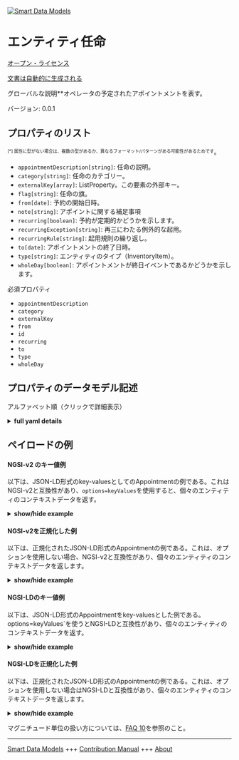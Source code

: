 <!-- 10-Header -->  
[![Smart Data Models](https://smartdatamodels.org/wp-content/uploads/2022/01/SmartDataModels_logo.png "Logo")](https://smartdatamodels.org)  
エンティティ任命  
========<!-- /10-Header -->  
<!-- 15-License -->  
[オープン・ライセンス](https://github.com/smart-data-models//dataModel.PredictiveMaintenance/blob/master/Appointment/LICENSE.md)  
[文書は自動的に生成される](https://docs.google.com/presentation/d/e/2PACX-1vTs-Ng5dIAwkg91oTTUdt8ua7woBXhPnwavZ0FxgR8BsAI_Ek3C5q97Nd94HS8KhP-r_quD4H0fgyt3/pub?start=false&loop=false&delayms=3000#slide=id.gb715ace035_0_60)  
<!-- /15-License -->  
<!-- 20-Description -->  
グローバルな説明**オペレータの予定されたアポイントメントを表す。  
バージョン: 0.0.1  
<!-- /20-Description -->  
<!-- 30-PropertiesList -->  

## プロパティのリスト  

<sup><sub>[*] 属性に型がない場合は、複数の型があるか、異なるフォーマット/パターンがある可能性があるためです</sub></sup>。  
- `appointmentDescription[string]`: 任命の説明。  - `category[string]`: 任命のカテゴリー。  - `externalKey[array]`: ListProperty。この要素の外部キー。  - `flag[string]`: 任命の旗。  - `from[date]`: 予約の開始日時。  - `note[string]`: アポイントに関する補足事項  - `recurring[boolean]`: 予約が定期的かどうかを示します。  - `recurringException[string]`: 再三にわたる例外的な起用。  - `recurringRule[string]`: 起用規則の繰り返し。  - `to[date]`: アポイントメントの終了日時。  - `type[string]`: エンティティのタイプ（InventoryItem）。  - `wholeDay[boolean]`: アポイントメントが終日イベントであるかどうかを示します。  <!-- /30-PropertiesList -->  
<!-- 35-RequiredProperties -->  
必須プロパティ  
- `appointmentDescription`  - `category`  - `externalKey`  - `from`  - `id`  - `recurring`  - `to`  - `type`  - `wholeDay`  <!-- /35-RequiredProperties -->  
<!-- 40-NotesYaml -->  
<!-- /40-NotesYaml -->  
<!-- 50-DataModelHeader -->  
## プロパティのデータモデル記述  
アルファベット順（クリックで詳細表示）  
<!-- /50-DataModelHeader -->  
<!-- 60-ModelYaml -->  
<details><summary><strong>full yaml details</strong></summary>    
```yaml  
Appointment:    
  description: Represent an scheduled appointment for the operator    
  properties:    
    appointmentDescription:    
      description: The description of the appointment.    
      type: string    
      x-ngsi:    
        type: Property    
    category:    
      description: The category of the appointment.    
      type: string    
      x-ngsi:    
        type: Property    
    externalKey:    
      description: ListProperty. The external keys for this element.    
      items:    
        description: The external key for this element.    
        type: string    
        x-ngsi:    
          type: Property    
      type: array    
    flag:    
      description: The flag for the appointment.    
      type: string    
      x-ngsi:    
        type: Property    
    from:    
      description: The start date and time of the appointment.    
      format: date    
      type: string    
      x-ngsi:    
        type: Property    
    note:    
      description: Additional notes for the appointment.    
      type: string    
      x-ngsi:    
        type: Property    
    recurring:    
      description: Indicates if the appointment is recurring.    
      type: boolean    
      x-ngsi:    
        type: Property    
    recurringException:    
      description: The recurring exception for the appointment.    
      type: string    
      x-ngsi:    
        type: Property    
    recurringRule:    
      description: The recurring rule for the appointment.    
      type: string    
      x-ngsi:    
        type: Property    
    to:    
      description: The end date and time of the appointment.    
      format: date    
      type: string    
      x-ngsi:    
        type: Property    
    type:    
      description: The type of the entity (InventoryItem).    
      type: string    
      x-ngsi:    
        type: Property    
    wholeDay:    
      description: Indicates if the appointment is a whole day event.    
      type: boolean    
      x-ngsi:    
        type: Property    
  required:    
    - id    
    - type    
    - externalKey    
    - from    
    - to    
    - wholeDay    
    - recurring    
    - category    
    - appointmentDescription    
  type: object    
  x-derived-from: ''    
  x-disclaimer: Redistribution and use in source and binary forms, with or without modification, are permitted  provided that the license conditions are met. Copyleft (c) 2025 Contributors to Smart Data Models Program    
  x-license-url: https://github.com/smart-data-models/dataModel.PredictiveMaintenance/blob/master/Appointment/LICENSE.md    
  x-model-schema: https://smart-data-models.github.io/dataModel.PredictiveMaintenance/Appointment/schema.json    
  x-model-tags: maintenance    
  x-version: 0.0.1    
```  
</details>    
<!-- /60-ModelYaml -->  
<!-- 70-MiddleNotes -->  
<!-- /70-MiddleNotes -->  
<!-- 80-Examples -->  
## ペイロードの例  
#### NGSI-v2 のキー値例  
以下は、JSON-LD形式のkey-valuesとしてのAppointmentの例である。これはNGSI-v2と互換性があり、`options=keyValues`を使用すると、個々のエンティティのコンテキストデータを返す。  
<details><summary><strong>show/hide example</strong></summary>    
```json  
{  
    "id": "https://smart-data-models.github.io/dataModel.PredictiveMaintenance/Appointment/appointment01",  
    "type": "Appointment",  
    "externalKey": [  
        "F105024",  
        "0000000000 970"  
    ],  
    "from": "2024-08-12",  
    "to": "2024-08-14",  
    "wholeDay": true,  
    "recurring": false,  
    "category": "808080",  
    "appointmentDescription": "EX_Ferie  NO PRESIDIO U-FORM"  
}  
```  
</details>  
#### NGSI-v2を正規化した例  
以下は、正規化されたJSON-LD形式のAppointmentの例である。これは、オプションを使用しない場合、NGSI-v2と互換性があり、個々のエンティティのコンテキストデータを返します。  
<details><summary><strong>show/hide example</strong></summary>    
```json  
{  
    "id": "urn:ngsi-ld:dataModel.PredictiveMaintenance:Appointment:appointment01",  
    "type": "Appointment",  
    "externalKey": {  
        "type": "Property",  
        "value": [  
            "F105024",  
            "0000000000 970"  
        ]  
    },  
    "from": {  
        "type": "Property",  
        "value": "2024-08-12"  
    },  
    "to": {  
        "type": "Property",  
        "value": "2024-08-14"  
    },  
    "wholeDay": {  
        "type": "Property",  
        "value": true  
    },  
    "recurring": {  
        "type": "Property",  
        "value": false  
    },  
    "category": {  
        "type": "Property",  
        "value": "808080"  
    },  
    "appointmentDescription": {  
        "type": "Property",  
        "value": "EX_Ferie  NO PRESIDIO U-FORM"  
    }  
}  
```  
</details>  
#### NGSI-LDのキー値例  
以下は、JSON-LD形式のAppointmentをkey-valuesとした例である。options=keyValues`を使うとNGSI-LDと互換性があり、個々のエンティティのコンテキストデータを返す。  
<details><summary><strong>show/hide example</strong></summary>    
```json  
{  
    "@context": [  
        "https://smartdatamodels.org/context.jsonld"  
    ],  
    "id": "https://smart-data-models.github.io/dataModel.PredictiveMaintenance/Appointment/appointment01",  
    "type": "Appointment",  
    "externalKey": [  
        "F105024",  
        "0000000000 970"  
    ],  
    "from": "2024-08-12",  
    "to": "2024-08-14",  
    "wholeDay": true,  
    "recurring": false,  
    "category": "808080",  
    "appointmentDescription": "EX_Ferie  NO PRESIDIO U-FORM"  
}  
```  
</details>  
#### NGSI-LDを正規化した例  
以下は、正規化されたJSON-LD形式のAppointmentの例である。これは、オプションを使用しない場合はNGSI-LDと互換性があり、個々のエンティティのコンテキストデータを返します。  
<details><summary><strong>show/hide example</strong></summary>    
```json  
{  
    "@context": [  
        "https://smartdatamodels.org/context.jsonld"  
    ],  
    "id": "https://smart-data-models.github.io/dataModel.PredictiveMaintenance/Appointment/appointment01",  
    "type": "Appointment",  
    "externalKey": {  
        "type": "Property",  
        "value": [  
            "F105024",  
            "0000000000 970"  
        ]  
    },  
    "from": {  
        "type": "Property",  
        "value": "2024-08-12"  
    },  
    "to": {  
        "type": "Property",  
        "value": "2024-08-14"  
    },  
    "wholeDay": {  
        "type": "Property",  
        "value": true  
    },  
    "recurring": {  
        "type": "Property",  
        "value": false  
    },  
    "category": {  
        "type": "Property",  
        "value": "808080"  
    },  
    "appointmentDescription": {  
        "type": "Property",  
        "value": "EX_Ferie  NO PRESIDIO U-FORM"  
    }  
}  
```  
</details><!-- /80-Examples -->  
<!-- 90-FooterNotes -->  
<!-- /90-FooterNotes -->  
<!-- 95-Units -->  
マグニチュード単位の扱い方については、[FAQ 10](https://smartdatamodels.org/index.php/faqs/)を参照のこと。  
<!-- /95-Units -->  
<!-- 97-LastFooter -->  
---  
[Smart Data Models](https://smartdatamodels.org) +++ [Contribution Manual](https://bit.ly/contribution_manual) +++ [About](https://bit.ly/Introduction_SDM)<!-- /97-LastFooter -->  

